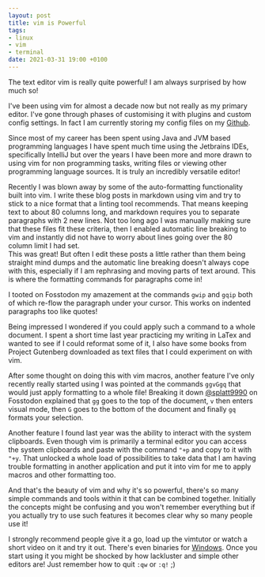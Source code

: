 ```yaml
---
layout: post
title: vim is Powerful
tags:
- linux
- vim
- terminal
date: 2021-03-31 19:00 +0100
---
```

The text editor vim is really quite powerful! I am always surprised by how
much so!

I've been using vim for almost a decade now but not really as my primary
editor. I've gone through phases of customising it with plugins and custom
config settings. In fact I am currently storing my config files on my
[Github](https://github.com/LyndonArmitage/init.vim).

Since most of my career has been spent using Java and JVM based programming
languages I have spent much time using the Jetbrains IDEs, specifically
IntelliJ but over the years I have been more and more drawn to using vim for
non programming tasks, writing files or viewing other programming language
sources. It is truly an incredibly versatile editor!

Recently I was blown away by some of the auto-formatting functionality built
into vim. I write these blog posts in markdown using vim and try to stick to a
nice format that a linting tool recommends. That means keeping text to about 80
columns long, and markdown requires you to separate paragraphs with 2 new
lines. Not too long ago I was manually making sure that these files fit these
criteria, then I enabled automatic line breaking to vim and instantly did not
have to worry about lines going over the 80 column limit I had set.  
This was great! But often I edit these posts a little rather than them being
straight mind dumps and the automatic line breaking doesn't always cope with
this, especially if I am rephrasing and moving parts of text around. This is
where the formatting commands for paragraphs come in!

I tooted on Fosstodon my amazement at the commands `gwip` and `gqip` both of
which re-flow the paragraph under your cursor. This works on indented
paragraphs too like quotes!

Being impressed I wondered if you could apply such a command to a whole
document. I spent a short time last year practicing my writing in LaTex and
wanted to see if I could reformat some of it, I also have some books from
Project Gutenberg downloaded as text files that I could experiment on with vim.

After some thought on doing this with vim macros, another feature I've only
recently really started using I was pointed at the commands `ggvGgq` that would
just apply formatting to a whole file! Breaking it down
[@splatt9990](https://fosstodon.org/web/statuses/105979861702188219) on
Fosstodon explained that `gg` goes to the top of the document, `v` then enters
visual mode, then `G` goes to the bottom of the document and finally `gq`
formats your selection.

Another feature I found last year was the ability to interact with the system
clipboards. Even though vim is primarily a terminal editor you can access the
system clipboards and paste with the command `"+p` and copy to it with `"+y`.
That unlocked a whole load of possibilities to take data that I am having
trouble formatting in another application and put it into vim for me to apply
macros and other formatting too.

And that's the beauty of vim and why it's so powerful, there's so many simple
commands and tools within it that can be combined together. Initially the
concepts might be confusing and you won't remember everything but if you
actually try to use such features it becomes clear why so many people use it!

I strongly recommend people give it a go, load up the vimtutor or watch a short
video on it and try it out. There's even binaries for
[Windows](https://www.vim.org/download.php#pc). Once you start using it you
might be shocked by how lackluster and simple other editors are! Just remember
how to quit `:qw` or `:q!` ;)
